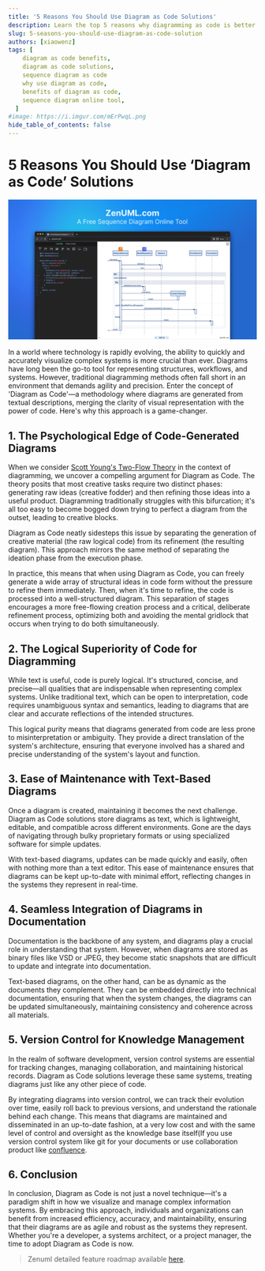 ```yaml
---
title: '5 Reasons You Should Use Diagram as Code Solutions'
description: Learn the top 5 reasons why diagramming as code is better than traditional diagramming tools. See how Zenuml's diagram as code approach makes sequence diagrams more collaborative, reusable and integrated with your development workflow.
slug: 5-seasons-you-should-use-diagram-as-code-solution
authors: [xiaowenz]
tags: [
    diagram as code benefits,
    diagram as code solutions,
    sequence diagram as code
    why use diagram as code,
    benefits of diagram as code,
    sequence diagram online tool,
  ]
#image: https://i.imgur.com/mErPwqL.png
hide_table_of_contents: false
---
```


# 5 Reasons You Should Use ‘Diagram as Code’ Solutions

[![Try ZenUML](../../static/img/og-image.png)](https://app.zenuml.com)

In a world where technology is rapidly evolving, the ability to quickly and accurately visualize complex systems is more crucial than ever. Diagrams have long been the go-to tool for representing structures, workflows, and systems. However, traditional diagramming methods often fall short in an environment that demands agility and precision. Enter the concept of 'Diagram as Code'—a methodology where diagrams are generated from textual descriptions, merging the clarity of visual representation with the power of code. Here's why this approach is a game-changer.

<!-- truncate -->

## 1. The Psychological Edge of Code-Generated Diagrams

When we consider [Scott Young's Two-Flow Theory](https://www.scotthyoung.com/blog/2008/01/07/how-to-fuel-a-creative-flow/) in the context of diagramming, we uncover a compelling argument for Diagram as Code. The theory posits that most creative tasks require two distinct phases: generating raw ideas (creative fodder) and then refining those ideas into a useful product. Diagramming traditionally struggles with this bifurcation; it's all too easy to become bogged down trying to perfect a diagram from the outset, leading to creative blocks.

Diagram as Code neatly sidesteps this issue by separating the generation of creative material (the raw logical code) from its refinement (the resulting diagram). This approach mirrors the same method of separating the ideation phase from the execution phase.

In practice, this means that when using Diagram as Code, you can freely generate a wide array of structural ideas in code form without the pressure to refine them immediately. Then, when it's time to refine, the code is processed into a well-structured diagram. This separation of stages encourages a more free-flowing creation process and a critical, deliberate refinement process, optimizing both and avoiding the mental gridlock that occurs when trying to do both simultaneously.

## 2. The Logical Superiority of Code for Diagramming

While text is useful, code is purely logical. It's structured, concise, and precise—all qualities that are indispensable when representing complex systems. Unlike traditional text, which can be open to interpretation, code requires unambiguous syntax and semantics, leading to diagrams that are clear and accurate reflections of the intended structures.

This logical purity means that diagrams generated from code are less prone to misinterpretation or ambiguity. They provide a direct translation of the system's architecture, ensuring that everyone involved has a shared and precise understanding of the system's layout and function.

## 3. Ease of Maintenance with Text-Based Diagrams

Once a diagram is created, maintaining it becomes the next challenge. Diagram as Code solutions store diagrams as text, which is lightweight, editable, and compatible across different environments. Gone are the days of navigating through bulky proprietary formats or using specialized software for simple updates.

With text-based diagrams, updates can be made quickly and easily, often with nothing more than a text editor. This ease of maintenance ensures that diagrams can be kept up-to-date with minimal effort, reflecting changes in the systems they represent in real-time.

## 4. Seamless Integration of Diagrams in Documentation

Documentation is the backbone of any system, and diagrams play a crucial role in understanding that system. However, when diagrams are stored as binary files like VSD or JPEG, they become static snapshots that are difficult to update and integrate into documentation.

Text-based diagrams, on the other hand, can be as dynamic as the documents they complement. They can be embedded directly into technical documentation, ensuring that when the system changes, the diagrams can be updated simultaneously, maintaining consistency and coherence across all materials.

## 5. Version Control for Knowledge Management

In the realm of software development, version control systems are essential for tracking changes, managing collaboration, and maintaining historical records. Diagram as Code solutions leverage these same systems, treating diagrams just like any other piece of code.

By integrating diagrams into version control, we can track their evolution over time, easily roll back to previous versions, and understand the rationale behind each change. This means that diagrams are maintained and disseminated in an up-to-date fashion, at a very low cost and with the same level of control and oversight as the knowledge base itself(If you use version control system like git for your documents or use collaboration product like [confluence](https://www.atlassian.com/software/confluence).

## 6. Conclusion

In conclusion, Diagram as Code is not just a novel technique—it's a paradigm shift in how we visualize and manage complex information systems. By embracing this approach, individuals and organizations can benefit from increased efficiency, accuracy, and maintainability, ensuring that their diagrams are as agile and robust as the systems they represent. Whether you're a developer, a systems architect, or a project manager, the time to adopt Diagram as Code is now.

> Zenuml detailed feature roadmap available [here](/roadmap).
